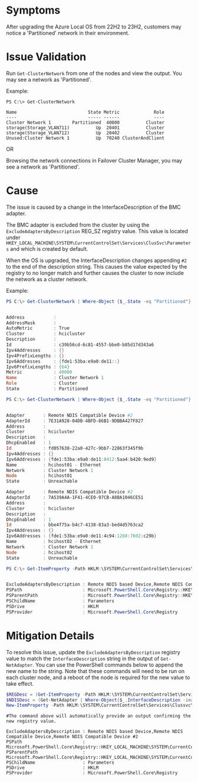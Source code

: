 # Symptoms
After upgrading the Azure Local OS from 22H2 to 23H2, customers may notice a 'Partitioned' network in their environment.

# Issue Validation
Run `Get-ClusterNetwork` from one of the nodes and view the output.  You may see a network as 'Partitioned'.  

Example:

```
PS C:\> Get-ClusterNetwork

Name                           State Metric             Role
----                           ----- ------             ----
Cluster Network 1        Partitioned  40000          Cluster
storage(Storage_VLAN711)          Up  20401          Cluster
storage(Storage_VLAN712)          Up  20402          Cluster
Unused:Cluster Network 1          Up  70240 ClusterAndClient
```

OR

Browsing the network connections in Failover Cluster Manager, you may see a network as 'Partitioned'.

# Cause
The issue is caused by a change in the InterfaceDescription of the BMC adapter.  

The BMC adapter is excluded from the cluster by using the `ExcludeAdaptersByDescription` REG_SZ registry value.  This value is located under `HKEY_LOCAL_MACHINE\SYSTEM\CurrentControlSet\Services\ClusSvc\Parameters` and which is created by default.

When the OS is upgraded, the InterfaceDescription changes appending `#2` to the end of the description string.  This causes the value expected by the registry to no longer match and further causes the cluster to now include the network as a cluster network.  

Example:

```PowerShell
PS C:\> Get-ClusterNetwork | Where-Object {$_.State -eq "Partitioned"} | fl * #This command shows the partitioned network.


Address           :
AddressMask       :
AutoMetric        : True
Cluster           : hcicluster
Description       :
Id                : c39b56cd-6c81-4557-bbe0-b85d17d343a6
Ipv4Addresses     : {}
Ipv4PrefixLengths : {}
Ipv6Addresses     : {fde1:53ba:e9a0:de11::}
Ipv6PrefixLengths : {64}
Metric            : 40000
Name              : Cluster Network 1
Role              : Cluster
State             : Partitioned

PS C:\> Get-ClusterNetwork | Where-Object {$_.State -eq "Partitioned"} | Get-ClusterNetworkInterface | fl * #This command shows the adapter name that is associated with the partitioned network.


Adapter       : Remote NDIS Compatible Device #2
AdapterId     : 7E31A928-04DB-4BFD-86B1-9DBBA427F827
Address       :
Cluster       : hcicluster
Description   :
DhcpEnabled   : 1
Id            : fd057638-22a0-427c-9bb7-22863f345f9b
Ipv4Addresses : {}
Ipv6Addresses : {fde1:53ba:e9a0:de11:8412:5aa4:b420:9ed9}
Name          : hcihost01 - Ethernet
Network       : Cluster Network 1
Node          : hcihost01
State         : Unreachable

Adapter       : Remote NDIS Compatible Device #2
AdapterId     : 7A539A4A-1F41-4CE0-97CB-A8BA1046CE51
Address       :
Cluster       : hcicluster
Description   :
DhcpEnabled   : 1
Id            : bbe4f75a-b4c7-4138-83a3-bed4d5763ca2
Ipv4Addresses : {}
Ipv6Addresses : {fde1:53ba:e9a0:de11:4c94:1268:7602:c29b}
Name          : hcihost02 - Ethernet
Network       : Cluster Network 1
Node          : hcihost02
State         : Unreachable

PS C:\> Get-ItemProperty -Path HKLM:\SYSTEM\CurrentControlSet\Services\Clussvc\Parameters -Name ExcludeAdaptersByDescription #This command shows the currently configured values.


ExcludeAdaptersByDescription : Remote NDIS based Device,Remote NDIS Compatible Device
PSPath                       : Microsoft.PowerShell.Core\Registry::HKEY_LOCAL_MACHINE\SYSTEM\CurrentControlSet\Services\Clussvc\Parameters
PSParentPath                 : Microsoft.PowerShell.Core\Registry::HKEY_LOCAL_MACHINE\SYSTEM\CurrentControlSet\Services\Clussvc
PSChildName                  : Parameters
PSDrive                      : HKLM
PSProvider                   : Microsoft.PowerShell.Core\Registry
```

# Mitigation Details
To resolve this issue, update the `ExcludeAdaptersByDescription` registry value to match the `InterfaceDescription` string in the output of `Get-NetAdapter`.  You can use the PowerShell commands below to append the new name to the string.  Note that these commands will need to be run on each cluster node, and a reboot of the node is required for the new value to take effect.

```PowerShell
$REGDesc = (Get-ItemProperty -Path HKLM:\SYSTEM\CurrentControlSet\Services\Clussvc\Parameters -Name ExcludeAdaptersByDescription).ExcludeAdaptersByDescription
$NDISDesc = (Get-NetAdapter | Where-Object{$_.InterfaceDescription -imatch "NDIS"}).InterfaceDescription
New-ItemProperty -Path HKLM:\SYSTEM\CurrentControlSet\Services\Clussvc\Parameters -Name ExcludeAdaptersByDescription -Value $REGDesc","$NDISDesc -Force
```

```
#The command above will automatically provide an output confirming the new registry value.

ExcludeAdaptersByDescription : Remote NDIS based Device,Remote NDIS Compatible Device,Remote NDIS Compatible Device #2
PSPath                       : Microsoft.PowerShell.Core\Registry::HKEY_LOCAL_MACHINE\SYSTEM\CurrentControlSet\Services\Clussvc\Parameters
PSParentPath                 : Microsoft.PowerShell.Core\Registry::HKEY_LOCAL_MACHINE\SYSTEM\CurrentControlSet\Services\Clussvc
PSChildName                  : Parameters
PSDrive                      : HKLM
PSProvider                   : Microsoft.PowerShell.Core\Registry
```
